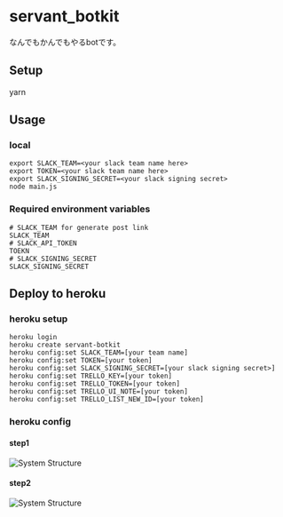 # servant_botkit
なんでもかんでもやるbotです。

## Setup
yarn

## Usage
### local
```
export SLACK_TEAM=<your slack team name here>
export TOKEN=<your slack team name here>
export SLACK_SIGNING_SECRET=<your slack signing secret>
node main.js
```

### Required environment variables
```
# SLACK_TEAM for generate post link
SLACK_TEAM
# SLACK_API_TOKEN
TOEKN
# SLACK_SIGNING_SECRET
SLACK_SIGNING_SECRET
```

## Deploy to heroku

### heroku setup
```
heroku login
heroku create servant-botkit
heroku config:set SLACK_TEAM=[your team name]
heroku config:set TOKEN=[your token]
heroku config:set SLACK_SIGNING_SECRET=[your slack signing secret>]
heroku config:set TRELLO_KEY=[your token]
heroku config:set TRELLO_TOKEN=[your token]
heroku config:set TRELLO_UI_NOTE=[your token]
heroku config:set TRELLO_LIST_NEW_ID=[your token]
```

### heroku config
#### step1
![System Structure](https://raw.githubusercontent.com/yukimura1227/servant_botkit/master/docs/change_dyno_setting_step1.png)
#### step2
![System Structure](https://raw.githubusercontent.com/yukimura1227/servant_botkit/master/docs/change_dyno_setting_step2.gif)
